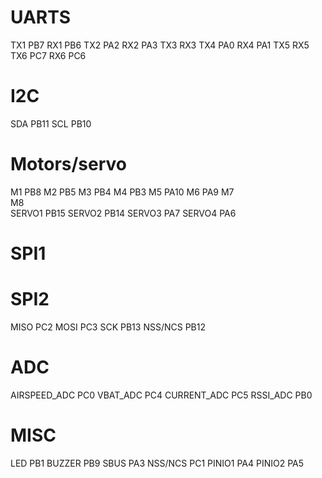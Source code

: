 # UARTS
TX1 PB7
RX1 PB6
TX2 PA2
RX2 PA3
TX3 
RX3 
TX4 PA0
RX4 PA1
TX5
RX5
TX6 PC7
RX6 PC6

# I2C
SDA PB11
SCL PB10

# Motors/servo
M1  PB8
M2  PB5
M3  PB4
M4  PB3
M5  PA10
M6  PA9
M7  
M8  
SERVO1  PB15
SERVO2  PB14
SERVO3  PA7
SERVO4  PA6

# SPI1

# SPI2
MISO    PC2
MOSI    PC3
SCK     PB13
NSS/NCS PB12

# ADC
AIRSPEED_ADC    PC0
VBAT_ADC        PC4
CURRENT_ADC     PC5
RSSI_ADC        PB0

# MISC
LED     PB1
BUZZER  PB9
SBUS    PA3
NSS/NCS PC1
PINIO1  PA4
PINIO2  PA5
